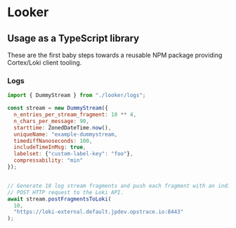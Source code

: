 # Looker

## Usage as a TypeScript library

These are the first baby steps towards a reusable NPM package providing Cortex/Loki client tooling.

### Logs

```javascript
import { DummyStream } from "./looker/logs";

const stream = new DummyStream({
  n_entries_per_stream_fragment: 10 ** 4,
  n_chars_per_message: 90,
  starttime: ZonedDateTime.now(),
  uniqueName: "example-dummystream,
  timediffNanoseconds: 100,
  includeTimeInMsg: true,
  labelset: {"custom-label-key": "foo"},
  compressability: "min"
});


// Generate 10 log stream fragments and push each fragment with an individual
// POST HTTP request to the Loki API.
await stream.postFragmentsToLoki(
  10,
  "https://loki-external.default.jpdev.opstrace.io:8443"
);
```
